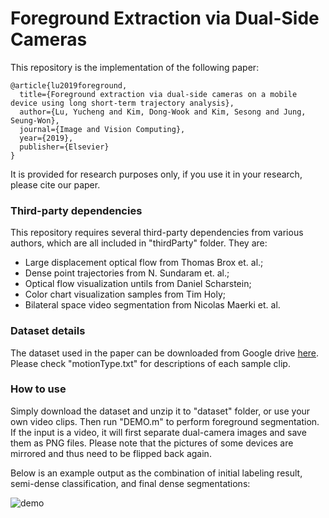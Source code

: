 # Foreground Extraction via Dual-Side Cameras

This repository is the implementation of the following paper:

```
@article{lu2019foreground,
  title={Foreground extraction via dual-side cameras on a mobile device using long short-term trajectory analysis},
  author={Lu, Yucheng and Kim, Dong-Wook and Kim, Sesong and Jung, Seung-Won},
  journal={Image and Vision Computing},
  year={2019},
  publisher={Elsevier}
}
```

It is provided for research purposes only, if you use it in your research, please cite our paper.

### Third-party dependencies

This repository requires several third-party dependencies from various authors, which are all included in "thirdParty" folder. They are:

- Large displacement optical flow from Thomas Brox et. al.;
- Dense point trajectories from N. Sundaram et. al.;
- Optical flow visualization untils from Daniel Scharstein;
- Color chart visualization samples from Tim Holy;
- Bilateral space video segmentation from Nicolas Maerki et. al.

### Dataset details

The dataset used in the paper can be downloaded from Google drive [here](https://drive.google.com/file/d/1_FZgLkKVdhseVltq0_IiOS2GjhMc36oS/view?usp=sharing). Please check "motionType.txt" for descriptions of each sample clip. 

### How to use

Simply download the dataset and unzip it to "dataset" folder, or use your own video clips. Then run "DEMO.m" to perform foreground segmentation. If the input is a video, it will first separate dual-camera images and save them as PNG files. Please note that the pictures of some devices are mirrored and thus need to be flipped back again.

Below is an example output as the combination of initial labeling result, semi-dense classification, and final dense segmentations:

![demo](C:\Users\yuche\Documents\GitHub\dualCamSeg\README.assets\demo.png)